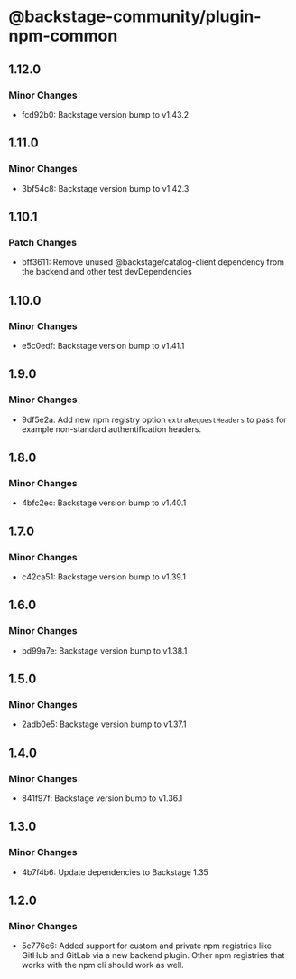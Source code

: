 # @backstage-community/plugin-npm-common

## 1.12.0

### Minor Changes

- fcd92b0: Backstage version bump to v1.43.2

## 1.11.0

### Minor Changes

- 3bf54c8: Backstage version bump to v1.42.3

## 1.10.1

### Patch Changes

- bff3611: Remove unused @backstage/catalog-client dependency from the backend and other test devDependencies

## 1.10.0

### Minor Changes

- e5c0edf: Backstage version bump to v1.41.1

## 1.9.0

### Minor Changes

- 9df5e2a: Add new npm registry option `extraRequestHeaders` to pass for example non-standard authentification headers.

## 1.8.0

### Minor Changes

- 4bfc2ec: Backstage version bump to v1.40.1

## 1.7.0

### Minor Changes

- c42ca51: Backstage version bump to v1.39.1

## 1.6.0

### Minor Changes

- bd99a7e: Backstage version bump to v1.38.1

## 1.5.0

### Minor Changes

- 2adb0e5: Backstage version bump to v1.37.1

## 1.4.0

### Minor Changes

- 841f97f: Backstage version bump to v1.36.1

## 1.3.0

### Minor Changes

- 4b7f4b6: Update dependencies to Backstage 1.35

## 1.2.0

### Minor Changes

- 5c776e6: Added support for custom and private npm registries like GitHub and GitLab via a new backend plugin. Other npm registries that works with the npm cli should work as well.
